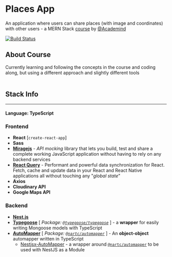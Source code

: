 # Places App
An application where users can share places (with image and coordinates) with other users - a MERN Stack [course][course] by [@Academind][academind]

[![Build Status](https://travis-ci.com/WessCoby/places-app.svg?branch=master)](https://travis-ci.com/WessCoby/places-app)

## About Course
Currently learning and following the concepts in the course and coding along, but using a different approach and slightly different tools
<br />
<br />

## Stack Info
---
#### Language: TypeScript
### Frontend
- **React** [`create-react-app`]
- **Sass**
- [**Miragejs**][miragejs] - *API mocking* library that lets you build, test and share a complete working JavaScript application without having to rely on any backend services
- [**React Query**][rq] - Performant and powerful data synchronization for React. Fetch, cache and update data in your React and React Native applications all without touching any "*global state*"
- **Axios**
- **Cloudinary API**
- **Google Maps API**

### Backend
- [**Nest.js**][nest]
- [**Typegoose**][typegoose_doc] [ *Package: [`@typegoose/typegoose`][typegoose]* ] - a **wrapper** for easily writing Mongoose models with TypeScript
- [**AutoMapper**][mapper] [ *Package: [`@nartc/automapper`][@nartc]* ] - An **object-object** automapper written in TypeScript
  - [Nestjsx-AutoMapper][nestjsx] - a wrapper around [`@nartc/automapper`][@nartc] to be used with NestJS as a Module







[academind]: https://twitter.com/academind_real
[course]: https://www.udemy.com/course/react-nodejs-express-mongodb-the-mern-fullstack-guide/
[miragejs]: https://miragejs.com
[rq]: https://www.npmjs.com/package/react-query
[typegoose_doc]: https://typegoose.github.io/typegoose/docs/guides/quick-start-guide/
[typegoose]: https://www.npmjs.com/package/@typegoose/typegoose
[nest]: https://nestjs.com/
[mapper]: https://automapper.netlify.app/
[nestjsx]: https://www.npmjs.com/package/nestjsx-automapper/v/2.0.20
[@nartc]: https://www.npmjs.com/package/@nartc/automapper